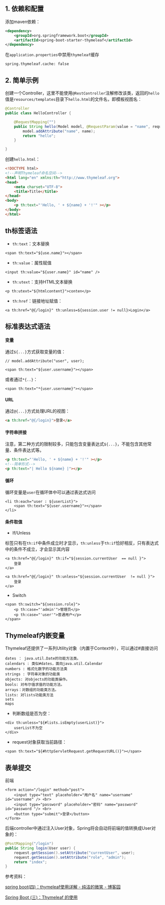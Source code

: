 ## 1. 依赖和配置

添加maven依赖：

```xml
<dependency>
	<groupId>org.springframework.boot</groupId>
	<artifactId>spring-boot-starter-thymeleaf</artifactId>
</dependency>
```

在`application.properties`中禁用`thymeleaf`缓存

```
spring.thymeleaf.cache: false
```

## 2. 简单示例

创建一个Controller，这里不能使用`@RestController`注解修改该类，返回的`hello`值是`resources/templates`目录下`hello.html`的文件名，即模板视图名：

```java
@Controller
public class HelloController {

    @RequestMapping("")
    public String hello(Model model, @RequestParam(value = "name", required = false, defaultValue = "World") String name) {
        model.addAttribute("name", name);
        return "hello";
    }

}
```

创建`hello.html`：

```html
<!DOCTYPE html>
<!--声明Thymeleaf命名空间-->
<html lang="en" xmlns:th="http://www.thymeleaf.org">
<head>
    <meta charset="UTF-8">
    <title>Title</title>
</head>
<body>
    <p th:text="'Hello, ' + ${name} + '!'" ></p>
</body>
</html>
```

## th标签语法

- `th:text`：文本替换

```
<span th:text="${use.name}"></span>
```

- `th:value`：属性赋值

```
<input th:value="${user.name}" id="name" />
```

- `th:utext`：支持HTML文本替换

```
<p th:utext="${htmlcontent}">conten</p>
```

- `th:href`：链接地址赋值：

```
<a th:href="@{/login}" th:unless=${session.user != null}>Login</a>
```

## 标准表达式语法

#### 变量

通过`${...}`方式获取变量的值：

```
// model.addAttribute("user", user);

<span th:text="${user.username}"></span>
```

或者通过`*{..}`：

```
<span th:text="*{user.username}"></span>
```

#### URL

通过`@{...}`方式处理URL的视图：

```html
<a th:href="@{/login}">登录</a>
```

#### 字符串拼接

注意，第二种方式的限制较多，只能包含变量表达式`${...}`，不能包含其他常量、条件表达式等。

```html
<p th:text="'Hello, ' + ${name} + '!'" ></p>
<!--简单形式-->
<p th:text="| Hello ${name} |"></p>
```

#### 循环

循环变量是`user`在循环体中可以通过表达式访问

```
<li th:each="user : ${userList}">
    <span th:text="${user.username}"></span>
</li>
```

#### 条件取值

- If/Unless

<a>标签只有在`th:if`中条件成立时才显示，`th:unless`于`th:if`恰好相反，只有表达式中的条件不成立，才会显示其内容

```
<a th:href="@{/login}" th:if="${session.currentUser  == null }">
    登录
</a>

<a th:href="@{/login}" th:unless="${session.currentUser  != null }">
    登录
</a>
```

- Switch

```
<span th:switch="${session.role}">
    <p th:case="'admin'">管理员</p>
    <p th:case="'user'">普通用户</p>
</span>
```

## Thymeleaf内嵌变量

Thymeleaf还提供了一系列Utility对象（内置于Context中），可以通过#直接访问

```
dates ： java.util.Date的功能方法类。
calendars : 类似#dates，面向java.util.Calendar
numbers : 格式化数字的功能方法类
strings : 字符串对象的功能类
objects: 对objects的功能类操作。
bools: 对布尔值求值的功能方法。
arrays：对数组的功能类方法。
lists: 对lists功能类方法
sets
maps
```

- 判断数组是否为空：

```
<div th:unless="${#lists.isEmpty(userList)}">
    userList不为空
</div>
```

- request对象获取当前路径：

```
<span th:text="${#httpServletRequest.getRequestURL()}"></span>
```

## 表单提交

前端

```
<form action="/login" method="post">
    <input type="text" placeholder="用户名" name="username" id="username" /> <br>
    <input type="password" placeholder="密码" name="password" id="password "/> <br>
    <button type="submit">登录</button>
</form>
```

后端controller中通过注入User对象，Spring将会自动将前端的值转换成User对象的：

```java
@PostMapping("/login")
public String login(User user) {
    request.getSession().setAttribute("currentUser", user);
    request.getSession().setAttribute("role", "admin");
    return "index";
}
```

参考资料：

[spring boot(四)：thymeleaf使用详解 - 纯洁的微笑 - 博客园](https://www.cnblogs.com/ityouknow/p/5833560.html)

[Spring Boot (三)：Thymeleaf 的使用](https://blog.csdn.net/qq_32923745/article/details/78257686)